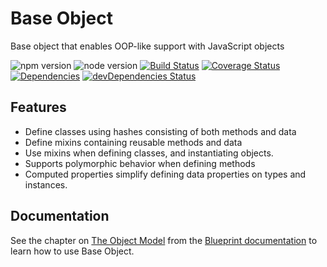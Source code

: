 Base Object
================

Base object that enables OOP-like support with JavaScript objects

![npm version](https://img.shields.io/npm/v/base-object.svg)
![node version](https://img.shields.io/node/v/base-object.svg)
[![Build Status](https://travis-ci.org/onehilltech/base-object.svg?branch=master)](https://travis-ci.org/onehilltech/base-object.svg?branch=master)
[![Coverage Status](https://coveralls.io/repos/github/onehilltech/base-object/badge.svg?branch=master)](https://coveralls.io/github/onehilltech/base-object?branch=master)
[![Dependencies](https://david-dm.org/onehilltech/base-object.svg)](https://david-dm.org/onehilltech/base-object)
[![devDependencies Status](https://david-dm.org/onehilltech/base-object/dev-status.svg)](https://david-dm.org/onehilltech/base-object?type=dev)

Features
--------

* Define classes using hashes consisting of both methods and data
* Define mixins containing reusable methods and data
* Use mixins when defining classes, and instantiating objects.
* Supports polymorphic behavior when defining methods
* Computed properties simplify defining data properties on types and instances.


Documentation
-------------

See the chapter on [The Object Model](https://blueprint.onehilltech.com/developer-guide/the-object-model) 
from the [Blueprint documentation](https://blueprint.onehilltech.com) to learn 
how to use Base Object.
